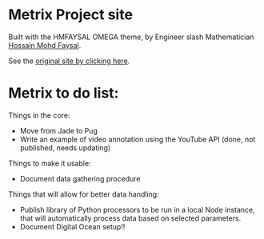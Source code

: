 # Metrix Project site
Built with the HMFAYSAL OMEGA theme, by Engineer slash Mathematician [Hossain Mohd Faysal](http://alum.mit.edu/www/hmfaysal/).

See the [original site by clicking here](http://hmfaysal.github.io/hmfaysal-omega-theme/).

# Metrix to do list:

Things in the core:
- Move from Jade to Pug
- Write an example of video annotation using the YouTube API (done, not published, needs updating)

Things to make it usable:
- Document data gathering procedure

Things that will allow for better data handling:
- Publish library of Python processors to be run in a local Node instance, that will automatically process data based on selected parameters.
- Document Digital Ocean setup!! 
